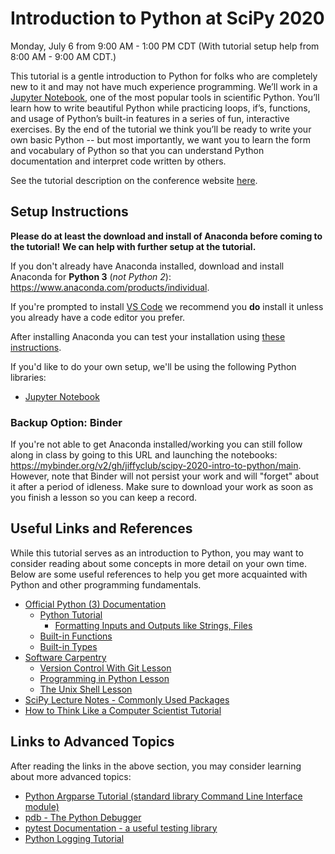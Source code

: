 # Introduction to Python at SciPy 2020

Monday, July 6 from 9:00 AM - 1:00 PM CDT
(With tutorial setup help from 8:00 AM - 9:00 AM CDT.)

This tutorial is a gentle introduction to Python for folks who are completely
new to it and may not have much experience programming.
We’ll work in a [Jupyter Notebook](https://jupyter-notebook.readthedocs.io/en/stable/),
one of the most popular tools in scientific Python.
You’ll learn how to write beautiful Python while practicing loops, if’s,
functions, and usage of Python’s built-in features in a series of fun,
interactive exercises.
By the end of the tutorial we think you’ll be ready to write your own
basic Python -- but most importantly, we want you to learn the form and
vocabulary of Python so that you can understand Python documentation and
interpret code written by others.

See the tutorial description on the conference website
[here](https://www.scipy2020.scipy.org/tutorial-information).

## Setup Instructions

**Please do at least the download and install of Anaconda before coming to the tutorial!**
**We can help with further setup at the tutorial.**

If you don't already have Anaconda installed, download and install Anaconda
for **Python 3** (_not Python 2_):
https://www.anaconda.com/products/individual.

If you're prompted to install [VS Code](https://code.visualstudio.com/)
we recommend you **do** install it unless you already have a code editor
you prefer.

After installing Anaconda you can test your installation using
[these instructions](http://docs.anaconda.com/anaconda/user-guide/getting-started/#write-a-python-program-using-anaconda-prompt-or-terminal).


If you'd like to do your own setup, we'll be using the following Python libraries:

- [Jupyter Notebook](https://jupyter-notebook.readthedocs.io/en/stable/)

### Backup Option: Binder

If you're not able to get Anaconda installed/working you can
still follow along in class by going to this URL and launching the notebooks:
https://mybinder.org/v2/gh/jiffyclub/scipy-2020-intro-to-python/main.
However, note that Binder will not persist your work and will "forget" about
it after a period of idleness.
Make sure to download your work as soon as you finish a lesson so you can
keep a record.

## Useful Links and References

While this tutorial serves as an introduction to Python, you may want to consider reading
about some concepts in more detail on your own time. Below are some useful references to
help you get more acquainted with Python and other programming fundamentals.

- [Official Python (3) Documentation](https://docs.python.org/3/)
  - [Python Tutorial](https://docs.python.org/3/tutorial/index.html)
    - [Formatting Inputs and Outputs like Strings, Files](https://docs.python.org/3/tutorial/inputoutput.html)
  - [Built-in Functions](https://docs.python.org/3/library/functions.html)
  - [Built-in Types](https://docs.python.org/3/library/stdtypes.html)
- [Software Carpentry](https://software-carpentry.org/)
  - [Version Control With Git Lesson](http://swcarpentry.github.io/git-novice/)
  - [Programming in Python Lesson](http://swcarpentry.github.io/python-novice-inflammation/)
  - [The Unix Shell Lesson](http://swcarpentry.github.io/shell-novice/)
- [SciPy Lecture Notes - Commonly Used Packages](https://scipy-lectures.org/)
- [How to Think Like a Computer Scientist Tutorial](https://runestone.academy/runestone/static/thinkcspy/index.html)


## Links to Advanced Topics

After reading the links in the above section, you may consider learning
about more advanced topics:

- [Python Argparse Tutorial (standard library Command Line Interface module)](https://docs.python.org/3/howto/argparse.html)
- [pdb - The Python Debugger](https://docs.python.org/3/library/pdb.html)
- [pytest Documentation - a useful testing library](https://docs.pytest.org/en/latest/)
- [Python Logging Tutorial](https://docs.python.org/3/howto/logging.html)
